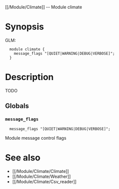 [[/Module/Climate]] -- Module climate

# Synopsis

GLM:

~~~
  module climate {
    message_flags "[QUIET|WARNING|DEBUG|VERBOSE]";
  }
~~~

# Description

TODO

## Globals

### `message_flags`
~~~
  message_flags "[QUIET|WARNING|DEBUG|VERBOSE]";
~~~

Module message control flags

# See also
* [[/Module/Climate/Climate]]
* [[/Module/Climate/Weather]]
* [[/Module/Climate/Csv_reader]]

